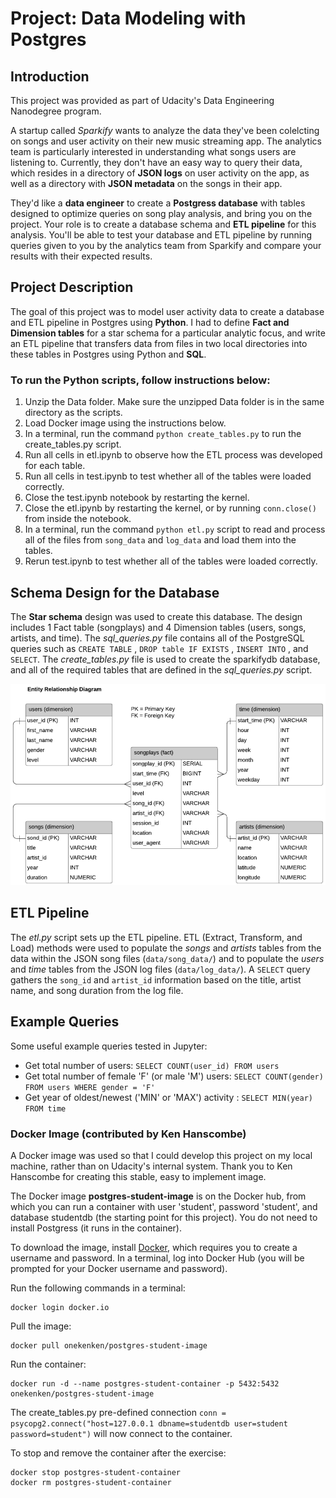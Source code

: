 # Project: Data Modeling with Postgres

## Introduction

This project was provided as part of Udacity's Data Engineering Nanodegree program.

A startup called *Sparkify* wants to analyze the data they've been colelcting on songs and user activity on their new music streaming app. The analytics team is particularly interested in understanding what songs users are listening to. Currently, they don't have an easy way to query their data, which resides in a directory of __JSON logs__ on user activity on the app, as well as a directory with __JSON metadata__ on the songs in their app. 

They'd like a __data engineer__ to create a __Postgress database__ with tables designed to optimize queries on song play analysis, and bring you on the project. Your role is to create a database schema and __ETL pipeline__ for this analysis. You'll be able to test your database and ETL pipeline by running queries given to you by the analytics team from Sparkify and compare your results with their expected results.

## Project Description

The goal of this project was to model user activity data to create a database and ETL pipeline in Postgres using __Python__. I had to define __Fact and Dimension tables__ for a star schema for a particular analytic focus, and write an ETL pipeline that transfers data from files in two local directories into these tables in Postgres using Python and __SQL__.

### To run the Python scripts, follow instructions below:

1. Unzip the Data folder. Make sure the unzipped Data folder is in the same directory as the scripts.
2. Load Docker image using the instructions below.
3. In a terminal, run the command `python create_tables.py` to run the create_tables.py script.
4. Run all cells in etl.ipynb to observe how the ETL process was developed for each table.
5. Run all cells in test.ipynb to test whether all of the tables were loaded correctly.
6. Close the test.ipynb notebook by restarting the kernel.
7. Close the etl.ipynb by restarting the kernel, or by running `conn.close()` from inside the notebook.
8. In a terminal, run the command `python etl.py` script to read and process all of the files from `song_data` and `log_data` and load them into the tables.
9. Rerun test.ipynb to test whether all of the tables were loaded correctly.

## Schema Design for the Database

The __Star schema__ design was used to create this database. The design includes 1 Fact table (songplays) and 4 Dimension tables (users, songs, artists, and time). The _sql_queries.py_ file contains all of the PostgreSQL queries such as `CREATE TABLE` , `DROP table IF EXISTS` , `INSERT INTO` , and `SELECT`. The _create_tables.py_ file is used to create the sparkifydb database, and all of the required tables that are defined in the _sql_queries.py_ script.

![](https://github.com/AmiriMc/Data_Engineering_Data_Modeling_with_Postgres/blob/master/StarSchema.png?raw=t)

## ETL Pipeline
The _etl.py_ script sets up the ETL pipeline. ETL (Extract, Transform, and Load) methods were used to populate the _songs_ and _artists_ tables from the data within the JSON song files (`data/song_data/`) and to populate the _users_ and _time_ tables from the JSON log files (`data/log_data/`). A `SELECT` query gathers the `song_id` and `artist_id` information based on the title, artist name, and song duration from the log file.

## Example Queries
Some useful example queries tested in Jupyter:
* Get total number of users: `SELECT COUNT(user_id) FROM users`
* Get total number of female 'F' (or male 'M') users: `SELECT COUNT(gender) FROM users WHERE gender = 'F'`
* Get year of oldest/newest ('MIN' or 'MAX') activity : `SELECT MIN(year) FROM time`

### Docker Image (contributed by Ken Hanscombe)

A Docker image was used so that I could develop this project on my local machine, rather than on Udacity's internal system. Thank you to Ken Hanscombe for creating this stable, easy to implement image.

The Docker image __postgres-student-image__ is on the Docker hub, from which you can run a container with user 'student', password 'student', and database studentdb (the starting point for this project). You do not need to install Postgress (it runs in the container).

To download the image, install [Docker](https://docs.docker.com/), which requires you to create a username and password. In a terminal, log into Docker Hub (you will be prompted for your Docker username and password).


Run the following commands in a terminal:
```
docker login docker.io
```

Pull the image:
```
docker pull onekenken/postgres-student-image
```
Run the container:
```
docker run -d --name postgres-student-container -p 5432:5432 onekenken/postgres-student-image
```
The create_tables.py pre-defined connection `conn = psycopg2.connect("host=127.0.0.1 dbname=studentdb user=student password=student")` will now connect to the container.

To stop and remove the container after the exercise:
```
docker stop postgres-student-container
docker rm postgres-student-container
```
